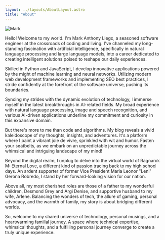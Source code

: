 ```yaml
---
layout: ../layouts/AboutLayout.astro
title: "About"
---
```


![Mark](https://llego.dev/assets/SS6V8tptipaeTw27R8mXAUd.jpg)

Hello! Welcome to my world. I'm Mark Anthony Llego, a seasoned software engineer at the crossroads of coding and living. I've channeled my long-standing fascination with artificial intelligence, specifically in natural language processing and large language models, into a career dedicated to creating intelligent solutions poised to reshape our daily experiences.

Skilled in Python and JavaScript, I develop innovative applications powered by the might of machine learning and neural networks. Utilizing modern web development frameworks and implementing SEO best practices, I stride confidently at the forefront of the software universe, pushing its boundaries.

Syncing my strides with the dynamic evolution of technology, I immerse myself in the latest breakthroughs in AI-related fields. My broad experience with natural language processing, image and speech recognition, and various AI-driven applications underline my commitment and curiosity in this expansive domain.

But there's more to me than code and algorithms. My blog reveals a vivid kaleidoscope of my thoughts, insights, and adventures. It's a platform where I paint a vibrant joie de vivre, sprinkled with wit and humor. Fasten your seatbelts, as we embark on an unpredictable journey across the whimsical and intriguing landscape of my mind!

Beyond the digital realm, I unplug to delve into the virtual world of Ragnarok M: Eternal Love, a different kind of passion tracing back to my high school days. An ardent supporter of former Vice President Maria Leonor "Leni" Gerona Robredo, I stand by her forward-looking vision for our nation.

Above all, my most cherished roles are those of a father to my wonderful children, Desmond Grey and Argi Denise, and supportive husband to my wife, Arlene. Balancing the wonders of tech, the allure of gaming, personal advocacy, and the warmth of family, my story is about bridging different worlds.

So, welcome to my shared universe of technology, personal musings, and a heartwarming familial journey. A space where technical expertise, whimsical thoughts, and a fulfilling personal journey converge to create a truly unique experience.
